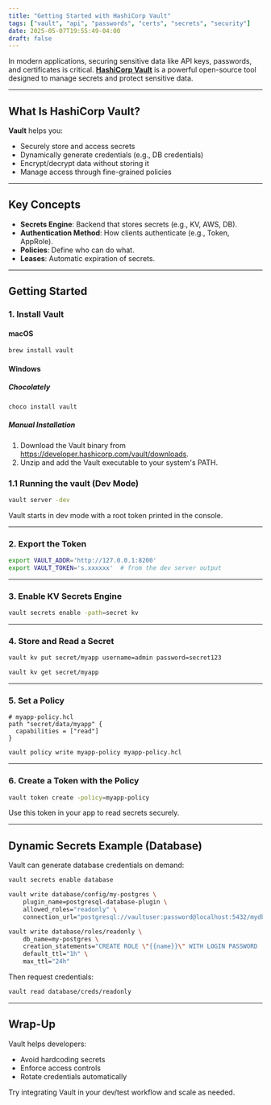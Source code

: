 ```yaml
---
title: "Getting Started with HashiCorp Vault"
tags: ["vault", "api", "passwords", "certs", "secrets", "security"]
date: 2025-05-07T19:55:49-04:00
draft: false
---
```


In modern applications, securing sensitive data like API keys, passwords, and certificates is critical. [**HashiCorp Vault**](https://developer.hashicorp.com/vault) is a powerful open-source tool designed to manage secrets and protect sensitive data.

---

## What Is HashiCorp Vault?

**Vault** helps you:

- Securely store and access secrets
- Dynamically generate credentials (e.g., DB credentials)
- Encrypt/decrypt data without storing it
- Manage access through fine-grained policies

---

## Key Concepts

- **Secrets Engine**: Backend that stores secrets (e.g., KV, AWS, DB).
- **Authentication Method**: How clients authenticate (e.g., Token, AppRole).
- **Policies**: Define who can do what.
- **Leases**: Automatic expiration of secrets.

---

## Getting Started

### 1. Install Vault

#### macOS

```bash
brew install vault
```

#### Windows

##### Chocolately

```sh
choco install vault
```

##### Manual Installation

1. Download the Vault binary from <https://developer.hashicorp.com/vault/downloads>.
2. Unzip and add the Vault executable to your system's PATH.

### 1.1 Running the vault (Dev Mode)

```sh
vault server -dev
```

Vault starts in dev mode with a root token printed in the console.

---

### 2. Export the Token

```bash
export VAULT_ADDR='http://127.0.0.1:8200'
export VAULT_TOKEN='s.xxxxxx'  # from the dev server output
```

---

### 3. Enable KV Secrets Engine

```bash
vault secrets enable -path=secret kv
```

---

### 4. Store and Read a Secret

```bash
vault kv put secret/myapp username=admin password=secret123

vault kv get secret/myapp
```

---

### 5. Set a Policy

```hcl
# myapp-policy.hcl
path "secret/data/myapp" {
  capabilities = ["read"]
}
```

```bash
vault policy write myapp-policy myapp-policy.hcl
```

---

### 6. Create a Token with the Policy

```bash
vault token create -policy=myapp-policy
```

Use this token in your app to read secrets securely.

---

## Dynamic Secrets Example (Database)

Vault can generate database credentials on demand:

```bash
vault secrets enable database

vault write database/config/my-postgres \
    plugin_name=postgresql-database-plugin \
    allowed_roles="readonly" \
    connection_url="postgresql://vaultuser:password@localhost:5432/mydb?sslmode=disable"

vault write database/roles/readonly \
    db_name=my-postgres \
    creation_statements="CREATE ROLE \"{{name}}\" WITH LOGIN PASSWORD '{{password}}' VALID UNTIL '{{expiration}}';" \
    default_ttl="1h" \
    max_ttl="24h"
```

Then request credentials:

```bash
vault read database/creds/readonly
```

---

## Wrap-Up

Vault helps developers:

- Avoid hardcoding secrets
- Enforce access controls
- Rotate credentials automatically

Try integrating Vault in your dev/test workflow and scale as needed.
